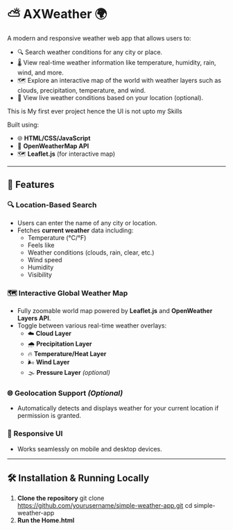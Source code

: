 # ⛅ AXWeather 🌍

A modern and responsive weather web app that allows users to:

- 🔍 Search weather conditions for any city or place.
- 🌡 View real-time weather information like temperature, humidity, rain, wind, and more.
- 🗺 Explore an interactive map of the world with weather layers such as clouds, precipitation, temperature, and wind.
- 🧭 View live weather conditions based on your location (optional).

This is My first ever project hence the UI is not upto my Skills

Built using:
- 🌐 **HTML/CSS/JavaScript**
- 🧭 **OpenWeatherMap API**
- 🗺 **Leaflet.js** (for interactive map)

---

## 🚀 Features

### 🔍 Location-Based Search
- Users can enter the name of any city or location.
- Fetches **current weather** data including:
  - Temperature (°C/°F)
  - Feels like
  - Weather conditions (clouds, rain, clear, etc.)
  - Wind speed
  - Humidity
  - Visibility

### 🗺 Interactive Global Weather Map
- Fully zoomable world map powered by **Leaflet.js** and **OpenWeather Layers API**.
- Toggle between various real-time weather overlays:
  - ☁️ **Cloud Layer**
  - 🌧 **Precipitation Layer**
  - 🔥 **Temperature/Heat Layer**
  - 🌬 **Wind Layer**
  - 🌫 **Pressure Layer** *(optional)*

### 🌐 Geolocation Support *(Optional)*
- Automatically detects and displays weather for your current location if permission is granted.

### 📱 Responsive UI
- Works seamlessly on mobile and desktop devices.

---

## 🛠 Installation & Running Locally

1. **Clone the repository**
   git clone https://github.com/yourusername/simple-weather-app.git
   cd simple-weather-app
2. **Run the Home.html**

